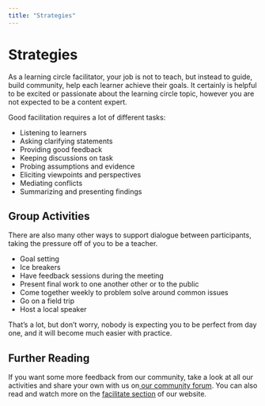 ```yaml
---
title: "Strategies"
---
```

# Strategies

As a learning circle facilitator, your job is not to teach, but instead to guide, build community, help each learner achieve their goals. It certainly is helpful to be excited or passionate about the learning circle topic, however you are not expected to be a content expert.

Good facilitation requires a lot of different tasks:
- Listening to learners
- Asking clarifying statements
- Providing good feedback
- Keeping discussions on task
- Probing assumptions and evidence
- Eliciting viewpoints and perspectives
- Mediating conflicts
- Summarizing and presenting findings

## Group Activities
There are also many other ways to support dialogue between participants, taking the pressure off of you to be a teacher.
- Goal setting
- Ice breakers
- Have feedback sessions during the meeting
- Present final work to one another other or to the public
- Come together weekly to problem solve around common issues
- Go on a field trip
- Host a local speaker

That’s a lot, but don’t worry, nobody is expecting you to be perfect from day one, and it will become much easier with practice.

## Further Reading
If you want some more feedback from our community, take a look at all our activities and share your own with us on[ our community forum](https://community.p2pu.org/tags/activity.). You can also read and watch more on the [facilitate section](https://www.p2pu.org/en/facilitate/#facilitation) of our website.

